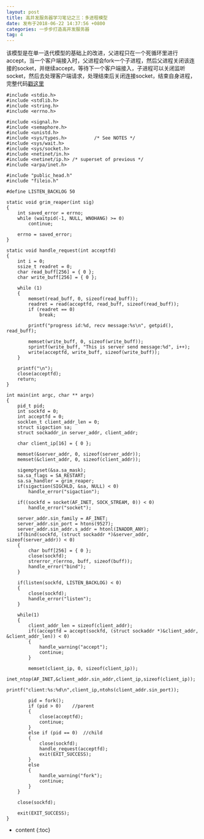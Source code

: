 ```yaml
---
layout: post
title: 高并发服务器学习笔记之三：多进程模型
date: 发布于2018-06-22 14:37:56 +0800
categories: 一步步打造高并发服务器
tag: 4
---
```


该模型是在单一迭代模型的基础上的改进，父进程只在一个死循环里进行accept，当一个客户端接入时，父进程会fork一个子进程，然后父进程关闭该连接的socket，并继续accept，等待下一个客户端接入，子进程可以关闭监听socket，然后去处理客户端请求，处理结束后关闭连接socket，结束自身进程，完整代码[戳这里](https://github.com/zhangn1989/MyRPC)​​​​​​​

<!-- more -->

    
    
    #include <stdio.h>
    #include <stdlib.h>
    #include <string.h>
    #include <errno.h>
    
    #include <signal.h>
    #include <semaphore.h>
    #include <unistd.h>
    #include <sys/types.h>          /* See NOTES */
    #include <sys/wait.h>
    #include <sys/socket.h>
    #include <netinet/in.h>
    #include <netinet/ip.h> /* superset of previous */
    #include <arpa/inet.h>
    
    #include "public_head.h"
    #include "fileio.h"
    
    #define LISTEN_BACKLOG 50
    
    static void grim_reaper(int sig)
    {
    	int saved_error = errno;
    	while (waitpid(-1, NULL, WNOHANG) >= 0)
    		continue;
    
    	errno = saved_error;
    }
    
    static void handle_request(int acceptfd)
    {
        int i = 0;
        ssize_t readret = 0;
        char read_buff[256] = { 0 };
        char write_buff[256] = { 0 };
       
    	while (1)
    	{
    		memset(read_buff, 0, sizeof(read_buff));
    		readret = read(acceptfd, read_buff, sizeof(read_buff));
    		if (readret == 0)
    			break;
    
    		printf("progress id:%d, recv message:%s\n", getpid(), read_buff);
    
    		memset(write_buff, 0, sizeof(write_buff));
    		sprintf(write_buff, "This is server send message:%d", i++);
    		write(acceptfd, write_buff, sizeof(write_buff));
    	}
        
        printf("\n");
        close(acceptfd);
        return;
    }
    
    int main(int argc, char ** argv)
    {
    	pid_t pid;
        int sockfd = 0;
        int acceptfd = 0;
        socklen_t client_addr_len = 0;
    	struct sigaction sa;
        struct sockaddr_in server_addr, client_addr;
    
        char client_ip[16] = { 0 };
    
        memset(&server_addr, 0, sizeof(server_addr));
        memset(&client_addr, 0, sizeof(client_addr));
    
    	sigemptyset(&sa.sa_mask); 
    	sa.sa_flags = SA_RESTART;
    	sa.sa_handler = grim_reaper;
    	if(sigaction(SIGCHLD, &sa, NULL) < 0)
    		handle_error("sigaction");
    
        if((sockfd = socket(AF_INET, SOCK_STREAM, 0)) < 0)
            handle_error("socket");
    
        server_addr.sin_family = AF_INET;
        server_addr.sin_port = htons(9527);
        server_addr.sin_addr.s_addr = htonl(INADDR_ANY);
        if(bind(sockfd, (struct sockaddr *)&server_addr, sizeof(server_addr)) < 0)
        {
    		char buff[256] = { 0 };
            close(sockfd);
    		strerror_r(errno, buff, sizeof(buff));
            handle_error("bind");
        }
    
        if(listen(sockfd, LISTEN_BACKLOG) < 0)
        {
            close(sockfd);
            handle_error("listen");
        }
    	
        while(1)
        {
            client_addr_len = sizeof(client_addr);
            if((acceptfd = accept(sockfd, (struct sockaddr *)&client_addr, &client_addr_len)) < 0)
            {
    			handle_warning("accept");
    			continue;
            }
           
            memset(client_ip, 0, sizeof(client_ip));
            inet_ntop(AF_INET,&client_addr.sin_addr,client_ip,sizeof(client_ip)); 
            printf("client:%s:%d\n",client_ip,ntohs(client_addr.sin_port));
    
    		pid = fork();
    		if (pid > 0)	//parent
    		{
    			close(acceptfd);
    			continue;
    		} 
    		else if (pid == 0)	//child
    		{
    			close(sockfd);
    			handle_request(acceptfd);
    			exit(EXIT_SUCCESS);
    		} 
    		else
    		{
    			handle_warning("fork");
    			continue;
    		}
        }
        
        close(sockfd);
    
    	exit(EXIT_SUCCESS);
    }
    

* content
{:toc}


